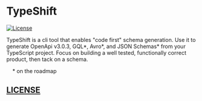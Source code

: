 # TypeShift
[![License](http://img.shields.io/:license-mit-blue.svg?style=flat)](https://opensource.org/licenses/MIT)

TypeShift is a cli tool that enables "code first" schema generation. Use it to generate OpenApi v3.0.3, GQL*, Avro*, and JSON Schemas* from your TypeScript project. Focus on building a well tested, functionally correct product, then tack on a schema.

&nbsp;&nbsp;&nbsp;&nbsp;* on the roadmap

## [LICENSE](LICENSE)